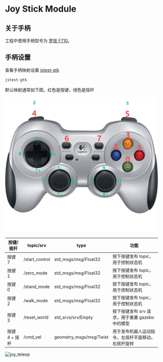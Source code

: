 # Joy Stick Module

## 关于手柄

工程中使用手柄型号为 [罗技 F710](https://www.logitechg.com/zh-cn/products/gamepads/f710-wireless-gamepad.940-000172.html?sp=1&searchclick=logi)。

## 手柄设置

查看手柄映射设置 [jstest-gtk](https://github.com/Grumbel/jstest-gtk)

```bash
jstest-gtk
```

默认映射通常如下图，红色是按键，绿色是摇杆

![joy_map](joy_map.jpg "joy_map")


| 按键/摇杆     | topic/srv      | type                    | 功能                                               |
| ------------- | -------------- | ----------------------- | -------------------------------------------------- |
| 按键 7        | /start_control | std_msgs/msg/Float32    | 按下按键发布 topic，用于控制状态机                 |
| 按键 1        | /zero_mode     | std_msgs/msg/Float32    | 按下按键发布 topic，用于控制状态机                 |
| 按键 0        | /stand_mode    | std_msgs/msg/Float32    | 按下按键发布 topic，用于控制状态机                 |
| 按键 2        | /walk_mode     | std_msgs/msg/Float32    | 按下按键发布 topic，用于控制状态机                 |
| 按键 3        | /reset_world   | std_srvs/srv/Empty      | 按下按键发布 srv 请求，用于重置 gazebo 中的模型    |
| 按键 4 + 摇杆 | /cmd_vel       | geometry_msgs/msg/Twist | 用于发布机器人运动指令，左摇杆平面移动，右摇杆旋转 |

![joy_teleop](joy_teleop.gif "joy_teleop")
